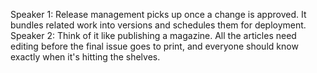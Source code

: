 Speaker 1: Release management picks up once a change is approved. It bundles related work into versions and schedules them for deployment.
Speaker 2: Think of it like publishing a magazine. All the articles need editing before the final issue goes to print, and everyone should know exactly when it's hitting the shelves.
